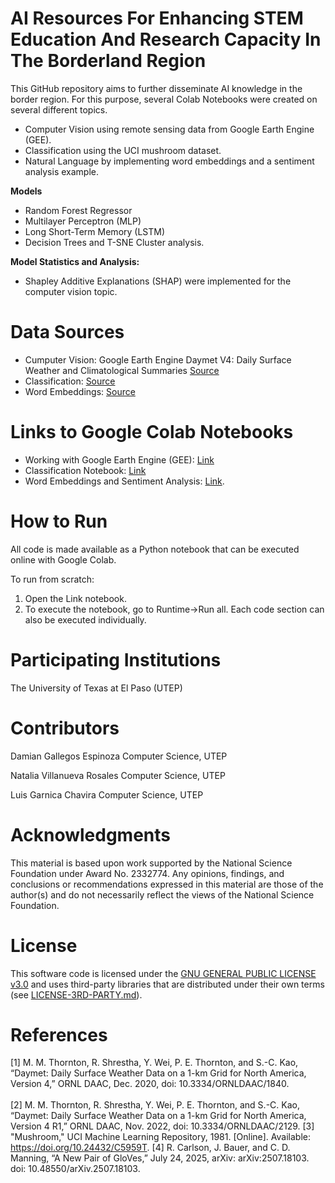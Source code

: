 # AI Resources For Enhancing STEM Education And Research Capacity In The Borderland Region

This GitHub repository aims to further disseminate AI knowledge in the border region. For this purpose, several Colab Notebooks were created on several different topics. 
  - Computer Vision using remote sensing data from Google Earth Engine (GEE).
  - Classification using the UCI mushroom dataset. 
  - Natural Language by implementing word embeddings and a sentiment analysis example. 

**Models**
  - Random Forest Regressor
  - Multilayer Perceptron (MLP)
  - Long Short-Term Memory (LSTM)
  - Decision Trees and T-SNE Cluster analysis.

**Model Statistics and Analysis:**   
+ Shapley Additive Explanations (SHAP) were implemented for the computer vision topic. 

# Data Sources
 - Cumputer Vision: Google Earth Engine Daymet V4: Daily Surface Weather and Climatological Summaries [Source](https://developers.google.com/earth-engine/datasets/catalog/NASA_ORNL_DAYMET_V4#bands)
 - Classification: [Source](https://doi.org/10.24432/C5959T)
 - Word Embeddings: [Source](https://doi.org/10.48550/arXiv.2507.18103)

# Links to Google Colab Notebooks  
+ Working with Google Earth Engine (GEE): [Link](https://colab.research.google.com/drive/1kYd6yYcE9T_begejLNAZsq8rSI4PM98o?usp=sharing)
+ Classification Notebook: [Link](https://colab.research.google.com/drive/1e5W2TZ2Zs5dX6V0F5eNVWcV8t3e7uNqU?usp=sharing)
+ Word Embeddings and Sentiment Analysis: [Link](https://colab.research.google.com/drive/1v8QdPG6nO0AyQ3PIN-e8V17OBWpAo-_n?usp=sharing).

# How to Run

All code is made available as a Python notebook that can be executed online with Google Colab.       

To run from scratch:   
1. Open the Link notebook.
2. To execute the notebook, go to Runtime->Run all. Each code section can also be executed individually.

# Participating Institutions
The University of Texas at El Paso (UTEP)  

# Contributors
Damian Gallegos Espinoza 
    Computer Science,  UTEP
    
Natalia Villanueva Rosales 
    Computer Science,  UTEP

Luis Garnica Chavira
    Computer Science,  UTEP

# Acknowledgments 
 
This material is based upon work supported by the National Science Foundation under Award No. 2332774.
Any opinions, findings, and conclusions or recommendations expressed in this material are those of the
author(s) and do not necessarily reflect the views of the National Science Foundation.

# License
This software code is licensed under the [GNU GENERAL PUBLIC LICENSE v3.0](./LICENSE) and uses third-party libraries that are distributed under their own terms (see [LICENSE-3RD-PARTY.md](./LICENSE-3RD-PARTY.md)).

# References 
[1] M. M. Thornton, R. Shrestha, Y. Wei, P. E. Thornton, and S.-C. Kao, “Daymet: Daily Surface Weather Data on a 1-km Grid for North America, Version 4,” ORNL DAAC, Dec. 2020, doi: 10.3334/ORNLDAAC/1840. <br><br>
[2] M. M. Thornton, R. Shrestha, Y. Wei, P. E. Thornton, and S.-C. Kao, “Daymet: Daily Surface Weather Data on a 1-km Grid for North America, Version 4 R1,” ORNL DAAC, Nov. 2022, doi: 10.3334/ORNLDAAC/2129.
[3] "Mushroom," UCI Machine Learning Repository, 1981. [Online]. Available: https://doi.org/10.24432/C5959T.
[4] R. Carlson, J. Bauer, and C. D. Manning, “A New Pair of GloVes,” July 24, 2025, arXiv: arXiv:2507.18103. doi: 10.48550/arXiv.2507.18103.





